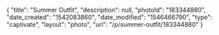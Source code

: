 {
    "title": "Summer Outfit",
    "description": null,
    "photoId": "183344880",
    "date_created": "1542083860",
    "date_modified": "1546466790",
    "type": "captivate",
    "layout": "photo",
    "url": "\/p\/summer-outfit\/183344880"
}